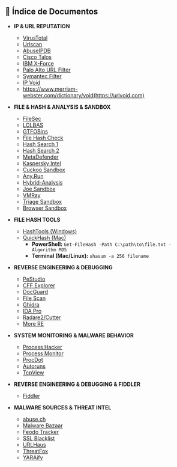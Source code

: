 ## 📁 Índice de Documentos

- **IP & URL REPUTATION**
  * [VirusTotal](https://virustotal.com)
  * [Urlscan](https://urlscan.io)
  * [AbuseIPDB](https://abuseipdb.com)
  * [Cisco Talos](https://talosintelligence.com/reputation_center)
  * [IBM X-Force](https://exchange.xforce.ibmcloud.com/)
  * [Palo Alto URL Filter](https://urlfiltering.paloaltonetworks.com/)
  * [Symantec Filter](https://sitereview.bluecoat.com/)
  * [IP Void](https://ipvoid.com)
  * https://www.merriam-webster.com/dictionary/void(https://urlvoid.com)

- **FILE & HASH & ANALYSIS & SANDBOX**
  * [FileSec](https://filesec.io/#)
  * [LOLBAS](https://lolbas-project.github.io/)
  * [GTFOBins](https://gtfobins.github.io/)
  * [File Hash Check](https://www.virustotal.com/gui/file/)
  * [Hash Search 1](https://hashsearch.io/)
  * [Hash Search 2](https://malwares.com)
  * [MetaDefender](https://metadefender.opswat.com/)
  * [Kaspersky Intel](https://opentip.kaspersky.com/)
  * [Cuckoo Sandbox](https://cuckoosandbox.org)
  * [Any.Run](https://any.run)
  * [Hybrid-Analysis](https://www.hybrid-analysis.com/)
  * [Joe Sandbox](https://www.joesandbox.com/)
  * [VMRay](https://vmray.com)
  * [Triage Sandbox](https://tria.ge)
  * [Browser Sandbox](https://github.com/browser-actions/browser-sandbox)

- **FILE HASH TOOLS**
  * [HashTools (Windows)](https://www.binaryfortress.com/HashTools/)
  * [QuickHash (Mac)](https://www.quickhash-gui.org/)
    * **PowerShell:** `Get-FileHash -Path C:\path\to\file.txt -Algorithm MD5`
    * **Terminal (Mac/Linux):** `shasum -a 256 filename`

- **REVERSE ENGINEERING & DEBUGGING**
  * [PeStudio](https://www.winitor.com/)
  * [CFF Explorer](https://ntcore.com/?page_id=388)
  * [DocGuard](https://github.com/DocGuard/DocGuard)
  * [File Scan](https://www.filescan.io/)
  * [Ghidra](https://ghidra-sre.org/)
  * [IDA Pro](https://hex-rays.com/ida-pro/)
  * [Radare2/Cutter](https://cutter.re/)
  * [More RE](https://github.com/wtsxDev/reverse-engineering)

- **SYSTEM MONITORING & MALWARE BEHAVIOR**
  * [Process Hacker](https://processhacker.sourceforge.io/)
  * [Process Monitor](https://docs.microsoft.com/en-us/sysinternals/downloads/procmon)
  * [ProcDot](http://www.procdot.com/)
  * [Autoruns](https://docs.microsoft.com/en-us/sysinternals/downloads/autoruns)
  * [TcpView](https://docs.microsoft.com/en-us/sysinternals/downloads/tcpview)

- **REVERSE ENGINEERING & DEBUGGING & FIDDLER**
  * [Fiddler](https://www.telerik.com/fiddler)

- **MALWARE SOURCES & THREAT INTEL**
  * [abuse.ch](https://abuse.ch/)
  * [Malware Bazaar](https://bazaar.abuse.ch/)
  * [Feodo Tracker](https://feodotracker.abuse.ch/)
  * [SSL Blacklist](https://sslbl.abuse.ch/)
  * [URLHaus](https://urlhaus.abuse.ch/)
  * [ThreatFox](https://threatfox.abuse.ch/)
  * [YARAify](https://yaraify.abuse.ch/)